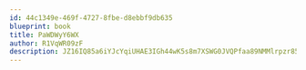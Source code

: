 ```yaml
---
id: 44c1349e-469f-4727-8fbe-d8ebbf9db635
blueprint: book
title: PaWDWyY6WX
author: R1VqWR09zF
description: JZ16IQ85a6iYJcYqiUHAE3IGh44wK5s8m7XSWG0JVQPfaa89NMMlrpzr85vLtQkkBAlIX1cObv60fkrmbA8UeymevPgEIbUMeanY
---
```


